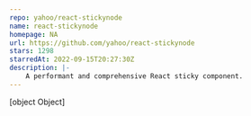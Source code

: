 ```yaml
---
repo: yahoo/react-stickynode
name: react-stickynode
homepage: NA
url: https://github.com/yahoo/react-stickynode
stars: 1298
starredAt: 2022-09-15T20:27:30Z
description: |-
    A performant and comprehensive React sticky component.
---
```


[object Object]
